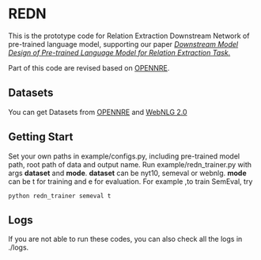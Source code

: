 # REDN

This is the prototype code for Relation Extraction Downstream 
Network of pre-trained language model, supporting our paper [*Downstream Model Design of Pre-trained Language Model for Relation Extraction Task*.](https://arxiv.org/abs/2004.03786)

Part of this code are revised based on [OPENNRE](https://github.com/thunlp/OpenNRE).

## Datasets

You can get Datasets from [OPENNRE](https://github.com/thunlp/OpenNRE) and [WebNLG 2.0](https://gitlab.com/shimorina/webnlg-dataset/tree/master/release_v2)

## Getting Start

Set your own paths in example/configs.py, including pre-trained model path, root path of data and output name.
Run example/redn_trainer.py with args **dataset** and **mode**. **dataset** can be nyt10, semeval or webnlg.
 **mode** can be t for training and e for evaluation. For example ,to train SemEval, try
 ```
python redn_trainer semeval t
```

## Logs

If you are not able to run these codes, you can also check all the logs in ./logs.
